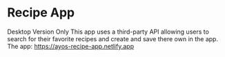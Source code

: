 # Recipe App
Desktop Version Only
This app uses a third-party API allowing users to search for their favorite recipes and create and save there own in the app.
The app: https://ayos-recipe-app.netlify.app
